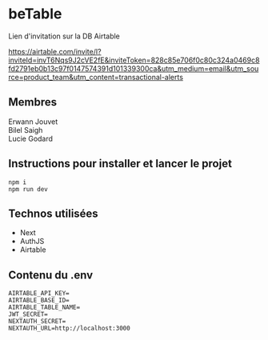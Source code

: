 # beTable

Lien d'invitation sur la DB Airtable   

https://airtable.com/invite/l?inviteId=invT6Nqs9J2cVE2fE&inviteToken=828c85e706f0c80c324a0469c8fd2791eb0b13c97f0147574391d101339300ca&utm_medium=email&utm_source=product_team&utm_content=transactional-alerts

## Membres

Erwann Jouvet  
Bilel Saigh  
Lucie Godard  

## Instructions pour installer et lancer le projet

```
npm i
npm run dev
```

## Technos utilisées

- Next
- AuthJS
- Airtable

## Contenu du .env


```
AIRTABLE_API_KEY=
AIRTABLE_BASE_ID=
AIRTABLE_TABLE_NAME=
JWT_SECRET=
NEXTAUTH_SECRET=
NEXTAUTH_URL=http://localhost:3000
```
